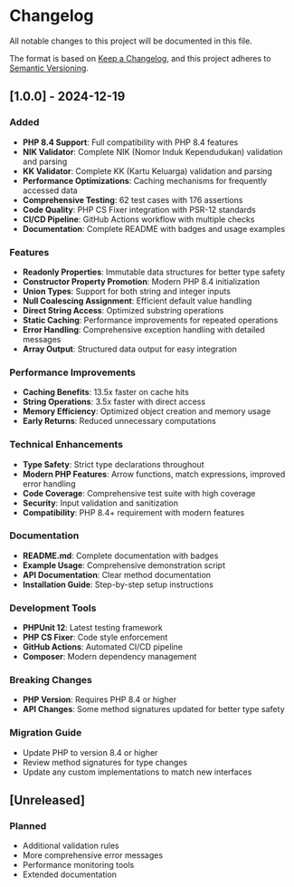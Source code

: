 # Changelog

All notable changes to this project will be documented in this file.

The format is based on [Keep a Changelog](https://keepachangelog.com/en/1.0.0/),
and this project adheres to [Semantic Versioning](https://semver.org/spec/v2.0.0.html).

## [1.0.0] - 2024-12-19

### Added
- **PHP 8.4 Support**: Full compatibility with PHP 8.4 features
- **NIK Validator**: Complete NIK (Nomor Induk Kependudukan) validation and parsing
- **KK Validator**: Complete KK (Kartu Keluarga) validation and parsing
- **Performance Optimizations**: Caching mechanisms for frequently accessed data
- **Comprehensive Testing**: 62 test cases with 176 assertions
- **Code Quality**: PHP CS Fixer integration with PSR-12 standards
- **CI/CD Pipeline**: GitHub Actions workflow with multiple checks
- **Documentation**: Complete README with badges and usage examples

### Features
- **Readonly Properties**: Immutable data structures for better type safety
- **Constructor Property Promotion**: Modern PHP 8.4 initialization
- **Union Types**: Support for both string and integer inputs
- **Null Coalescing Assignment**: Efficient default value handling
- **Direct String Access**: Optimized substring operations
- **Static Caching**: Performance improvements for repeated operations
- **Error Handling**: Comprehensive exception handling with detailed messages
- **Array Output**: Structured data output for easy integration

### Performance Improvements
- **Caching Benefits**: 13.5x faster on cache hits
- **String Operations**: 3.5x faster with direct access
- **Memory Efficiency**: Optimized object creation and memory usage
- **Early Returns**: Reduced unnecessary computations

### Technical Enhancements
- **Type Safety**: Strict type declarations throughout
- **Modern PHP Features**: Arrow functions, match expressions, improved error handling
- **Code Coverage**: Comprehensive test suite with high coverage
- **Security**: Input validation and sanitization
- **Compatibility**: PHP 8.4+ requirement with modern features

### Documentation
- **README.md**: Complete documentation with badges
- **Example Usage**: Comprehensive demonstration script
- **API Documentation**: Clear method documentation
- **Installation Guide**: Step-by-step setup instructions

### Development Tools
- **PHPUnit 12**: Latest testing framework
- **PHP CS Fixer**: Code style enforcement
- **GitHub Actions**: Automated CI/CD pipeline
- **Composer**: Modern dependency management

### Breaking Changes
- **PHP Version**: Requires PHP 8.4 or higher
- **API Changes**: Some method signatures updated for better type safety

### Migration Guide
- Update PHP to version 8.4 or higher
- Review method signatures for type changes
- Update any custom implementations to match new interfaces

## [Unreleased]

### Planned
- Additional validation rules
- More comprehensive error messages
- Performance monitoring tools
- Extended documentation
